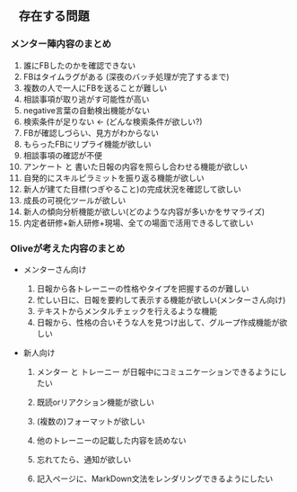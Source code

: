 ##    存在する問題

 ### メンター陣内容のまとめ

1. 誰にFBしたのかを確認できない
2. FBはタイムラグがある (深夜のバッチ処理が完了するまで)
3. 複数の人で一人にFBを送ることが難しい
4. 相談事項が取り逃がす可能性が高い
5. negative言葉の自動検出機能がない
6. 検索条件が足りない <- (どんな検索条件が欲しい?)
7. FBが確認しづらい、見方がわからない
8. もらったFBにリプライ機能が欲しい
9. 相談事項の確認が不便
10. アンケート と 書いた日報の内容を照らし合わせる機能が欲しい
11. 自発的にスキルピラミットを振り返る機能が欲しい
12. 新人が建てた目標(つぎやること)の完成状況を確認して欲しい
13. 成長の可視化ツールが欲しい
14. 新人の傾向分析機能が欲しい(どのような内容が多いかをサマライズ)
15. 内定者研修+新人研修+現場、全ての場面で活用できるして欲しい

 ### Oliveが考えた内容のまとめ

- メンターさん向け

  1. 日報から各トレーニーの性格やタイプを把握するのが難しい
  2. 忙しい日に、日報を要約して表示する機能が欲しい(メンターさん向け)
  3. テキストからメンタルチェックを行えるような機能
  4. 日報から、性格の合いそうな人を見つけ出して、グループ作成機能が欲しい

- 新人向け

  1. メンター と トレーニー が日報中にコミュニケーションできるようにしたい

  2. 既読orリアクション機能が欲しい

  3. (複数の)フォーマットが欲しい

  4. 他のトレーニーの記載した内容を読めない

  5. 忘れてたら、通知が欲しい

  6. 記入ページに、MarkDown文法をレンダリングできるようにしたい

     

